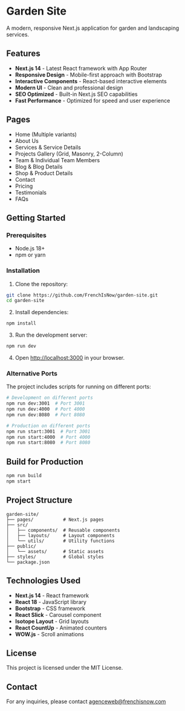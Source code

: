 # Garden Site

A modern, responsive Next.js application for garden and landscaping services.

## Features

- **Next.js 14** - Latest React framework with App Router
- **Responsive Design** - Mobile-first approach with Bootstrap
- **Interactive Components** - React-based interactive elements
- **Modern UI** - Clean and professional design
- **SEO Optimized** - Built-in Next.js SEO capabilities
- **Fast Performance** - Optimized for speed and user experience

## Pages

- Home (Multiple variants)
- About Us
- Services & Service Details
- Projects Gallery (Grid, Masonry, 2-Column)
- Team & Individual Team Members
- Blog & Blog Details
- Shop & Product Details
- Contact
- Pricing
- Testimonials
- FAQs

## Getting Started

### Prerequisites

- Node.js 18+ 
- npm or yarn

### Installation

1. Clone the repository:
```bash
git clone https://github.com/FrenchIsNow/garden-site.git
cd garden-site
```

2. Install dependencies:
```bash
npm install
```

3. Run the development server:
```bash
npm run dev
```

4. Open [http://localhost:3000](http://localhost:3000) in your browser.

### Alternative Ports

The project includes scripts for running on different ports:

```bash
# Development on different ports
npm run dev:3001  # Port 3001
npm run dev:4000  # Port 4000
npm run dev:8080  # Port 8080

# Production on different ports
npm run start:3001  # Port 3001
npm run start:4000  # Port 4000
npm run start:8080  # Port 8080
```

## Build for Production

```bash
npm run build
npm start
```

## Project Structure

```
garden-site/
├── pages/           # Next.js pages
├── src/
│   ├── components/  # Reusable components
│   ├── layouts/     # Layout components
│   └── utils/       # Utility functions
├── public/
│   └── assets/      # Static assets
├── styles/          # Global styles
└── package.json
```

## Technologies Used

- **Next.js 14** - React framework
- **React 18** - JavaScript library
- **Bootstrap** - CSS framework
- **React Slick** - Carousel component
- **Isotope Layout** - Grid layouts
- **React CountUp** - Animated counters
- **WOW.js** - Scroll animations

## License

This project is licensed under the MIT License.

## Contact

For any inquiries, please contact [agenceweb@frenchisnow.com](mailto:agenceweb@frenchisnow.com) 